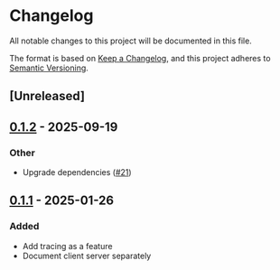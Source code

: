 # Changelog

All notable changes to this project will be documented in this file.

The format is based on [Keep a Changelog](https://keepachangelog.com/en/1.0.0/),
and this project adheres to [Semantic Versioning](https://semver.org/spec/v2.0.0.html).

## [Unreleased]

## [0.1.2](https://github.com/girstenbrei/miltr/compare/miltr-utils-v0.1.1...miltr-utils-v0.1.2) - 2025-09-19

### Other

- Upgrade dependencies ([#21](https://github.com/girstenbrei/miltr/pull/21))

## [0.1.1](https://github.com/girstenbrei/miltr/compare/miltr-utils-v0.1.0...miltr-utils-v0.1.1) - 2025-01-26

### Added

- Add tracing as a feature
- Document client server separately
